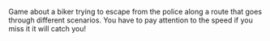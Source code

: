 Game about a biker trying to escape from the police along a route that goes through different scenarios.
You have to pay attention to the speed if you miss it it will catch you!
